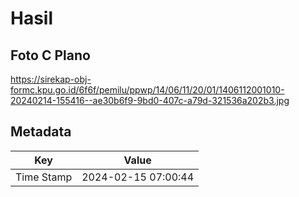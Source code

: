 # Hasil

## Foto C Plano

https://sirekap-obj-formc.kpu.go.id/6f6f/pemilu/ppwp/14/06/11/20/01/1406112001010-20240214-155416--ae30b6f9-9bd0-407c-a79d-321536a202b3.jpg


## Metadata

| Key        | Value               |
| ---------- | ------------------- |
| Time Stamp | 2024-02-15 07:00:44 |



